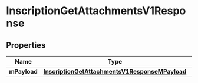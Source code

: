 
# InscriptionGetAttachmentsV1Response

## Properties
| Name | Type | Description | Notes |
| ------------ | ------------- | ------------- | ------------- |
| **mPayload** | [**InscriptionGetAttachmentsV1ResponseMPayload**](InscriptionGetAttachmentsV1ResponseMPayload.md) |  |  |



